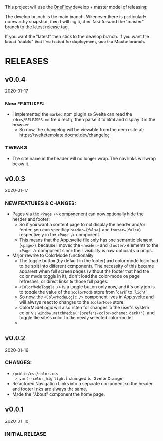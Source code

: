 This project will use the [OneFlow](https://www.endoflineblog.com/oneflow-a-git-branching-model-and-workflow) develop + master model of releasing:

The develop branch is the main branch. Whenever there is particularly noteworthy snapshot, then I will tag it, then fast forward the "master" branch to the latest release tag.

If you want the "latest" then stick to the develop branch. If you want the latest "stable" that I've tested for deployment, use the Master branch.

# RELEASES

## v0.0.4

2020-01-17

### New FEATURES:

- I implemented the `marked` npm plugin so Svelte can read the `/docs/RELEASES.md` file directly, then parse it to html and display it in the browser.
  - So now, the changelog will be viewable from the demo site at:
    https://sveltetemplate.doomd.dev/changelog

### TWEAKS

- The site name in the header will no longer wrap. The nav links will wrap below it.

## v0.0.3

2020-01-17

### NEW FEATURES & CHANGES:

- Pages via the `<Page />` componenent can now optionally hide the header and footer:
  - So if you want a content page to not display the header and/or footer, you can specificy `header={false}` and `footer={false}` respectively in the `<Page />` component.
  - This means that the App.svelte file only has one semantic element (`<page>`), because I moved the `<header>` and `<footer>` elements to the `<Page />` component since their visibility is now optional via props.
- Major rewrite to ColorMode functionality
  - The toggle button (by default in the footer) and color-mode logic had to be split into different components. The necessity of this became apparent when full screen pages (without the footer that had the color mode toggle in it), didn't load the color-mode on page refreshes, or direct links to those full pages.
  - `<ColorModeToggle />` is a toggle button only now, and it's only job is to toggle the value of the `$colorMode` store from '`dark`' to '`light`'
  - So now, the `<ColorModeLogic />` component lives in App.svelte and will always react to changes to the `$colorMode` store.
  - ColorModeLogic will also listen for changes to the user's system color via `window.matchMedia('(prefers-color-scheme: dark)')`, and toggle the site's color to the newly selected color-mode!
  -

## v0.0.2

2020-01-16

### CHANGES:

- `/public/css/color.css`
  - `var(--color_highlight)` changed to 'Svelte Orange'
- Refactored Navigation Links into a separate component so the header and footer links are always the same.
- Made the "About" component the home page.

## v0.0.1

2020-01-16

### INITIAL RELEASE
